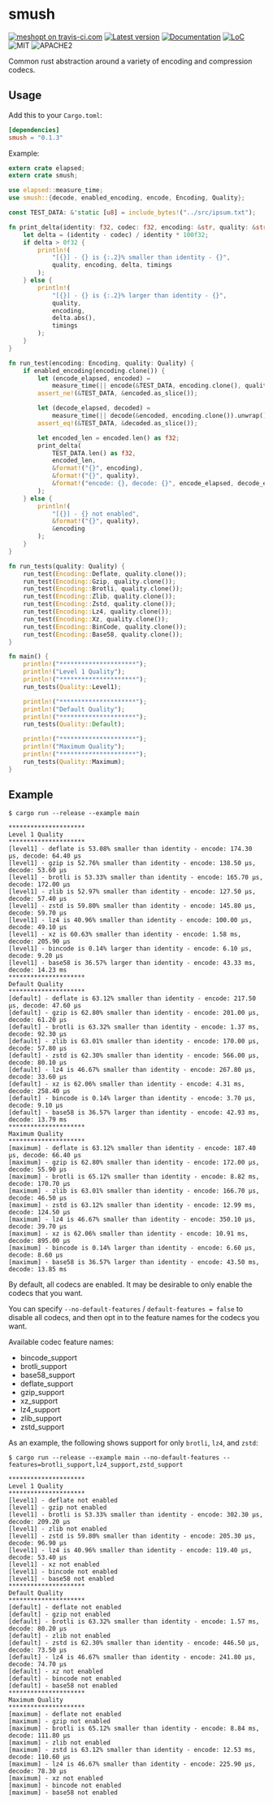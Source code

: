 # smush

[![meshopt on travis-ci.com](https://travis-ci.com/gwihlidal/smush-rs.svg?branch=master)](https://travis-ci.com/gwihlidal/smush-rs)
[![Latest version](https://img.shields.io/crates/v/smush.svg)](https://crates.io/crates/smush)
[![Documentation](https://docs.rs/smush/badge.svg)](https://docs.rs/smush)
[![LoC](https://tokei.rs/b1/github/gwihlidal/smush)](https://github.com/gwihlidal/smush)
![MIT](https://img.shields.io/badge/license-MIT-blue.svg)
![APACHE2](https://img.shields.io/badge/license-APACHE2-blue.svg)

Common rust abstraction around a variety of encoding and compression codecs.

## Usage

Add this to your `Cargo.toml`:

```toml
[dependencies]
smush = "0.1.3"
```

Example:

```rust
extern crate elapsed;
extern crate smush;

use elapsed::measure_time;
use smush::{decode, enabled_encoding, encode, Encoding, Quality};

const TEST_DATA: &'static [u8] = include_bytes!("../src/ipsum.txt");

fn print_delta(identity: f32, codec: f32, encoding: &str, quality: &str, timings: &str) {
    let delta = (identity - codec) / identity * 100f32;
    if delta > 0f32 {
        println!(
            "[{}] - {} is {:.2}% smaller than identity - {}",
            quality, encoding, delta, timings
        );
    } else {
        println!(
            "[{}] - {} is {:.2}% larger than identity - {}",
            quality,
            encoding,
            delta.abs(),
            timings
        );
    }
}

fn run_test(encoding: Encoding, quality: Quality) {
    if enabled_encoding(encoding.clone()) {
        let (encode_elapsed, encoded) =
            measure_time(|| encode(&TEST_DATA, encoding.clone(), quality.clone()).unwrap());
        assert_ne!(&TEST_DATA, &encoded.as_slice());

        let (decode_elapsed, decoded) =
            measure_time(|| decode(&encoded, encoding.clone()).unwrap());
        assert_eq!(&TEST_DATA, &decoded.as_slice());

        let encoded_len = encoded.len() as f32;
        print_delta(
            TEST_DATA.len() as f32,
            encoded_len,
            &format!("{}", encoding),
            &format!("{}", quality),
            &format!("encode: {}, decode: {}", encode_elapsed, decode_elapsed),
        );
    } else {
        println!(
            "[{}] - {} not enabled",
            &format!("{}", quality),
            &encoding
        );
    }
}

fn run_tests(quality: Quality) {
    run_test(Encoding::Deflate, quality.clone());
    run_test(Encoding::Gzip, quality.clone());
    run_test(Encoding::Brotli, quality.clone());
    run_test(Encoding::Zlib, quality.clone());
    run_test(Encoding::Zstd, quality.clone());
    run_test(Encoding::Lz4, quality.clone());
    run_test(Encoding::Xz, quality.clone());
    run_test(Encoding::BinCode, quality.clone());
    run_test(Encoding::Base58, quality.clone());
}

fn main() {
    println!("*********************");
    println!("Level 1 Quality");
    println!("*********************");
    run_tests(Quality::Level1);

    println!("*********************");
    println!("Default Quality");
    println!("*********************");
    run_tests(Quality::Default);

    println!("*********************");
    println!("Maximum Quality");
    println!("*********************");
    run_tests(Quality::Maximum);
}
```

## Example

```shell
$ cargo run --release --example main

*********************
Level 1 Quality
*********************
[level1] - deflate is 53.08% smaller than identity - encode: 174.30 μs, decode: 64.40 μs
[level1] - gzip is 52.76% smaller than identity - encode: 138.50 μs, decode: 53.60 μs
[level1] - brotli is 53.33% smaller than identity - encode: 165.70 μs, decode: 172.00 μs
[level1] - zlib is 52.97% smaller than identity - encode: 127.50 μs, decode: 57.40 μs
[level1] - zstd is 59.80% smaller than identity - encode: 145.80 μs, decode: 59.70 μs
[level1] - lz4 is 40.96% smaller than identity - encode: 100.00 μs, decode: 49.10 μs
[level1] - xz is 60.63% smaller than identity - encode: 1.58 ms, decode: 205.90 μs
[level1] - bincode is 0.14% larger than identity - encode: 6.10 μs, decode: 9.20 μs
[level1] - base58 is 36.57% larger than identity - encode: 43.33 ms, decode: 14.23 ms
*********************
Default Quality
*********************
[default] - deflate is 63.12% smaller than identity - encode: 217.50 μs, decode: 47.60 μs
[default] - gzip is 62.80% smaller than identity - encode: 201.00 μs, decode: 61.20 μs
[default] - brotli is 63.32% smaller than identity - encode: 1.37 ms, decode: 92.30 μs
[default] - zlib is 63.01% smaller than identity - encode: 170.00 μs, decode: 57.80 μs
[default] - zstd is 62.30% smaller than identity - encode: 566.00 μs, decode: 80.10 μs
[default] - lz4 is 46.67% smaller than identity - encode: 267.80 μs, decode: 33.60 μs
[default] - xz is 62.06% smaller than identity - encode: 4.31 ms, decode: 258.40 μs
[default] - bincode is 0.14% larger than identity - encode: 3.70 μs, decode: 9.10 μs
[default] - base58 is 36.57% larger than identity - encode: 42.93 ms, decode: 13.79 ms
*********************
Maximum Quality
*********************
[maximum] - deflate is 63.12% smaller than identity - encode: 187.40 μs, decode: 66.40 μs
[maximum] - gzip is 62.80% smaller than identity - encode: 172.00 μs, decode: 55.90 μs
[maximum] - brotli is 65.12% smaller than identity - encode: 8.82 ms, decode: 170.70 μs
[maximum] - zlib is 63.01% smaller than identity - encode: 166.70 μs, decode: 46.50 μs
[maximum] - zstd is 63.12% smaller than identity - encode: 12.99 ms, decode: 124.50 μs
[maximum] - lz4 is 46.67% smaller than identity - encode: 350.10 μs, decode: 39.70 μs
[maximum] - xz is 62.06% smaller than identity - encode: 10.91 ms, decode: 895.00 μs
[maximum] - bincode is 0.14% larger than identity - encode: 6.60 μs, decode: 8.60 μs
[maximum] - base58 is 36.57% larger than identity - encode: 43.50 ms, decode: 13.85 ms
```
By default, all codecs are enabled. It may be desirable to only enable the codecs that you want.

You can specify `--no-default-features` / `default-features = false` to disable all codecs, and then opt in to the feature names for the codecs you want.

Available codec feature names:

- bincode_support
- brotli_support
- base58_support
- deflate_support
- gzip_support
- xz_support
- lz4_support
- zlib_support
- zstd_support

As an example, the following shows support for only `brotli`, `lz4`, and `zstd`:

```shell
$ cargo run --release --example main --no-default-features --features=brotli_support,lz4_support,zstd_support

*********************
Level 1 Quality
*********************
[level1] - deflate not enabled
[level1] - gzip not enabled
[level1] - brotli is 53.33% smaller than identity - encode: 302.30 μs, decode: 209.20 μs
[level1] - zlib not enabled
[level1] - zstd is 59.80% smaller than identity - encode: 205.30 μs, decode: 96.90 μs
[level1] - lz4 is 40.96% smaller than identity - encode: 119.40 μs, decode: 53.40 μs
[level1] - xz not enabled
[level1] - bincode not enabled
[level1] - base58 not enabled
*********************
Default Quality
*********************
[default] - deflate not enabled
[default] - gzip not enabled
[default] - brotli is 63.32% smaller than identity - encode: 1.57 ms, decode: 80.20 μs
[default] - zlib not enabled
[default] - zstd is 62.30% smaller than identity - encode: 446.50 μs, decode: 73.50 μs
[default] - lz4 is 46.67% smaller than identity - encode: 241.80 μs, decode: 74.70 μs
[default] - xz not enabled
[default] - bincode not enabled
[default] - base58 not enabled
*********************
Maximum Quality
*********************
[maximum] - deflate not enabled
[maximum] - gzip not enabled
[maximum] - brotli is 65.12% smaller than identity - encode: 8.84 ms, decode: 111.80 μs
[maximum] - zlib not enabled
[maximum] - zstd is 63.12% smaller than identity - encode: 12.53 ms, decode: 110.60 μs
[maximum] - lz4 is 46.67% smaller than identity - encode: 225.90 μs, decode: 78.30 μs
[maximum] - xz not enabled
[maximum] - bincode not enabled
[maximum] - base58 not enabled
```
